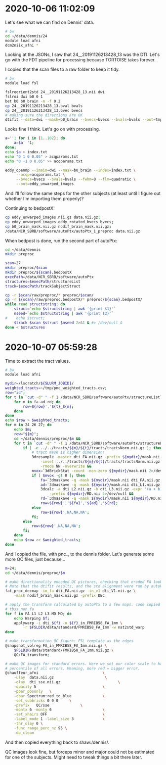 # 2020-10-06 11:02:09

Let's see what we can find on Dennis' data.

```bash
# bw
cd ~/data/dennis/24
module load afni
dcm2niix_afni *
```

Looking at the JSONs, I saw that 24__20191126213428_13 was the DTI. Let's go
with the FDT pipeline for processing because TORTOISE takes forever.

I copied that the scan files to a raw folder to keep it tidy.

```bash
# bw
module load fsl

fslreorient2std 24__20191126213428_13.nii dwi
fslroi dwi b0 0 1
bet b0 b0_brain -m -f 0.2
cp 24__20191126213428_13.bval bvals
cp 24__20191126213428_13.bvec bvecs
# making sure the directions are OK
dtifit --data=dwi --mask=b0_brain --bvecs=bvecs --bvals=bvals --out=tmp_dti
```

Looks fine I think. Let's go on with processing.

```bash
a=''; for i in {1..102}; do 
    a=$a' '1;
done;
echo $a > index.txt
echo "0 1 0 0.05" > acqparams.txt
echo "0 -1 0 0.05" >> acqparams.txt

eddy_openmp --imain=dwi --mask=b0_brain --index=index.txt \
     --acqp=acqparams.txt \
     --bvecs=bvecs --bvals=bvals --fwhm=0 --flm=quadratic \
     --out=eddy_unwarped_images
```

And I'll follow the same steps for the other subjects (at least until I figure
out whether I'm importing them properly)?

Continuing to bedpostX:

```bash
cp eddy_unwarped_images.nii.gz data.nii.gz;
cp eddy_unwarped_images.eddy_rotated_bvecs bvecs;
cp b0_brain_mask.nii.gz nodif_brain_mask.nii.gz;
/data/NCR_SBRB/software/autoPtx/autoPtx_1_preproc data.nii.gz
```

When bedpost is done, run the second part of autoPtx:

```bash
cd ~/data/dennis
mkdir preproc

scan=27
mkdir preproc/$scan
mkdir preproc/${scan}.bedpostX
execPath=/data/NCR_SBRB/software/autoPtx
structures=$execPath/structureList
track=$execPath/trackSubjectStruct

cp -r $scan/raw/preproc/* preproc/$scan/
cp -r ${scan}/raw/preproc.bedpostX/* preproc/${scan}.bedpostX/
while read structstring; do
    struct=`echo $structstring | awk '{print $1}'`
    nseed=`echo $structstring | awk '{print $2}'`
#    echo $struct;
    $track $scan $struct $nseed 2>&1 & #> /dev/null &
done < $structures
```

# 2020-10-07 05:59:28

Time to extract the tract values. 

```bash
# bw
module load afni

mydir=/lscratch/${SLURM_JOBID}/
weighted_tracts=~/tmp/pnc_weighted_tracts.csv;
row="id";
for t in `cut -d" " -f 1 /data/NCR_SBRB/software/autoPtx/structureList`; do
    for m in fa ad rd; do
        row=${row}','${t}_${m};
    done
done
echo $row > $weighted_tracts;
for m in 24 26 27; do
    echo $m;
    row="${m}";
    cd ~/data/dennis/preproc/$m &&
    for t in `cut -d" " -f 1 /data/NCR_SBRB/software/autoPtx/structureList`; do
        if [ -e ../../tracts/${m}/${t}/tracts/tractsNorm.nii.gz ]; then
            # tract mask is higher dimension!
            3dresample -master dti_FA.nii.gz -prefix ${mydir}/mask.nii \
                -inset ../../tracts/${m}/${t}/tracts/tractsNorm.nii.gz \
                -rmode NN -overwrite &&
            nvox=`3dBrickStat -count -non-zero ${mydir}/mask.nii 2>/dev/null` &&
            if [ $nvox -gt 0 ]; then
                fa=`3dmaskave -q -mask ${mydir}/mask.nii dti_FA.nii.gz 2>/dev/null` &&
                ad=`3dmaskave -q -mask ${mydir}/mask.nii dti_L1.nii.gz 2>/dev/null` &&
                3dcalc -a dti_L2.nii.gz -b dti_L3.nii.gz -expr "(a + b) / 2" \
                    -prefix ${mydir}/RD.nii 2>/dev/null &&
                rd=`3dmaskave -q -mask ${mydir}/mask.nii ${mydir}/RD.nii 2>/dev/null` &&
                row=${row}','${fa}','${ad}','${rd};
            else
                row=${row}',NA,NA,NA';
            fi;
        else
            row=${row}',NA,NA,NA';
        fi;
    done
    echo $row >> $weighted_tracts;
done
```

And I copied the file, with pnc_, to the dennis folder. Let's generate some more QC files, just because...

```bash
m=24;
cd ~/data/dennis/preproc/$m

# make directionality encoded QC pictures, checking that eroded FA looks fine.
# Note that the dtifit results, and the std alignment were run by autoPtx!
fat_proc_decmap -in_fa dti_FA.nii.gz -in_v1 dti_V1.nii.gz \
    -mask nodif_brain_mask.nii.gz -prefix DEC

# apply the transform calculated by autoPtx to a few maps. code copied from 
# tbss_non_fa
for f in FA L1 L2 L3 MD MO; do
    echo Warping $f;
    applywarp -i dti_${f} -o ${f}_in_FMRIB58_FA_1mm \
        -r $FSLDIR/data/standard/FMRIB58_FA_1mm -w nat2std_warp
done

# make transformation QC figure: FSL template as the edges
@snapshot_volreg FA_in_FMRIB58_FA_1mm.nii.gz \
    $FSLDIR/data/standard/FMRIB58_FA_1mm.nii.gz \
    QC/FA_transform;

# make QC images for standard errors. Here we set our color scale to have 95th
# percentile of all errors. Meaning, more red = bigger error.
@chauffeur_afni                             \
    -ulay  data.nii.gz                       \
    -olay  dti_sse.nii.gz                          \
    -opacity 5                              \
    -pbar_posonly   \
    -cbar Spectrum:red_to_blue              \
    -set_subbricks 0 0 0     \
    -prefix   QC/sse              \
    -montx 6 -monty 6                       \
    -set_xhairs OFF                         \
    -label_mode 1 -label_size 3             \
    -thr_olay 0 \
    -func_range_perc_nz 95 \
    -do_clean
```

And then copied everything back to shaw:/dennis/.

QC images look fine, but forceps minor and major could not be estimated for one
of the subjects. Might need to tweak things a bit there later.